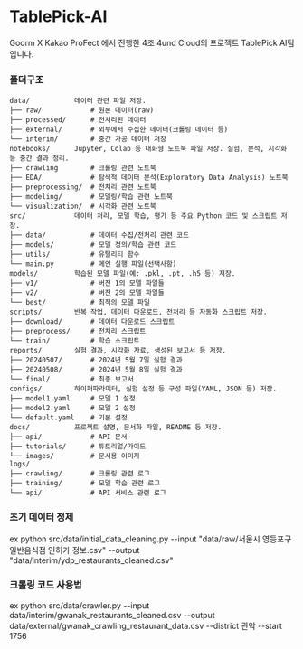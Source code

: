 # TablePick-AI
Goorm X Kakao ProFect 에서 진행한 4조 4und Cloud의 프로젝트 TablePick AI팀 입니다.

### 폴더구조
```
data/	        데이터 관련 파일 저장.
├── raw/            # 원본 데이터(raw)
├── processed/      # 전처리된 데이터
├── external/       # 외부에서 수집한 데이터(크롤링 데이터 등)
└── interim/        # 중간 가공 데이터 저장
notebooks/      Jupyter, Colab 등 대화형 노트북 파일 저장. 실험, 분석, 시각화 등 중간 결과 정리.
├── crawling        # 크롤링 관련 노트북
├── EDA/            # 탐색적 데이터 분석(Exploratory Data Analysis) 노트북
├── preprocessing/  # 전처리 관련 노트북
├── modeling/       # 모델링/학습 관련 노트북
└── visualization/  # 시각화 관련 노트북
src/            데이터 처리, 모델 학습, 평가 등 주요 Python 코드 및 스크립트 저장.
├── data/           # 데이터 수집/전처리 관련 코드
├── models/         # 모델 정의/학습 관련 코드
├── utils/          # 유틸리티 함수
└── main.py         # 메인 실행 파일(선택사항)
models/	        학습된 모델 파일(예: .pkl, .pt, .h5 등) 저장.
├── v1/             # 버전 1의 모델 파일들
├── v2/             # 버전 2의 모델 파일들
└── best/           # 최적의 모델 파일
scripts/	    반복 작업, 데이터 다운로드, 전처리 등 자동화 스크립트 저장.
├── download/       # 데이터 다운로드 스크립트
├── preprocess/     # 전처리 스크립트
└── train/          # 학습 스크립트
reports/	    실험 결과, 시각화 자료, 생성된 보고서 등 저장.
├── 20240507/       # 2024년 5월 7일 실험 결과
├── 20240508/       # 2024년 5월 8일 실험 결과
└── final/          # 최종 보고서
configs/	    하이퍼파라미터, 실험 설정 등 구성 파일(YAML, JSON 등) 저장.
├── model1.yaml     # 모델 1 설정
├── model2.yaml     # 모델 2 설정
└── default.yaml    # 기본 설정
docs/	        프로젝트 설명, 문서화 파일, README 등 저장.
├── api/            # API 문서
├── tutorials/      # 튜토리얼/가이드
└── images/         # 문서용 이미지
logs/
├── crawling/       # 크롤링 관련 로그
├── training/       # 모델 학습 관련 로그
└── api/            # API 서비스 관련 로그
```

### 초기 데이터 정제
ex
python src/data/initial_data_cleaning.py --input "data/raw/서울시 영등포구 일반음식점 인허가 정보.csv" --output "data/interim/ydp_restaurants_cleaned.csv"

### 크롤링 코드 사용법
ex
python src/data/crawler.py --input data/interim/gwanak_restaurants_cleaned.csv --output data/external/gwanak_crawling_restaurant_data.csv --district 관악 --start 1756

